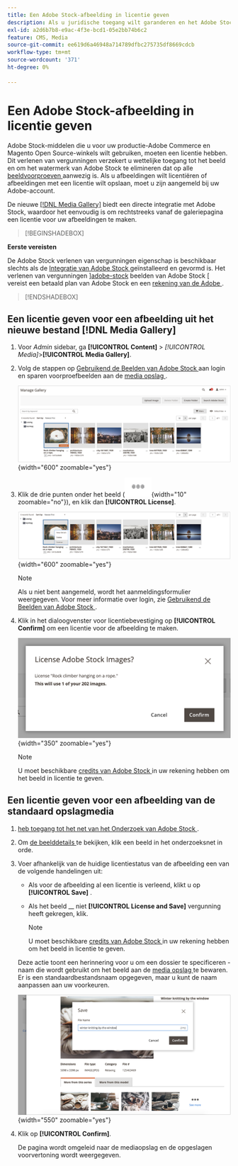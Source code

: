 ```yaml
---
title: Een Adobe Stock-afbeelding in licentie geven
description: Als u juridische toegang wilt garanderen en het Adobe Stock-watermerk wilt verwijderen, moet u een licentie voor uw Adobe Stock-afbeeldingen aanschaffen.
exl-id: a2d6b7b8-e9ac-4f3e-bcd1-05e2bb74b6c2
feature: CMS, Media
source-git-commit: ee619d6a46948a714789dfbc275735df8669cdcb
workflow-type: tm+mt
source-wordcount: '371'
ht-degree: 0%

---
```


# Een Adobe Stock-afbeelding in licentie geven

Adobe Stock-middelen die u voor uw productie-Adobe Commerce en Magento Open Source-winkels wilt gebruiken, moeten een licentie hebben. Dit verlenen van vergunningen verzekert u wettelijke toegang tot het beeld en om het watermerk van Adobe Stock te elimineren dat op alle [ beeldvoorproeven ][save-preview] aanwezig is. Als u afbeeldingen wilt licentiëren of afbeeldingen met een licentie wilt opslaan, moet u zijn aangemeld bij uw Adobe-account.

De nieuwe [[!DNL Media Gallery]](media-gallery.md) biedt een directe integratie met Adobe Stock, waardoor het eenvoudig is om rechtstreeks vanaf de galeriepagina een licentie voor uw afbeeldingen te maken.

>[!BEGINSHADEBOX]

**Eerste vereisten**

De Adobe Stock verlenen van vergunningen eigenschap is beschikbaar slechts als de [ Integratie van Adobe Stock ][adobe-stock-integration] geïnstalleerd en gevormd is. Het verlenen van vergunningen ][adobe-stock] beelden van Adobe Stock [ vereist een betaald plan van Adobe Stock en een [ rekening van de Adobe ][adobe-signin].

>[!ENDSHADEBOX]

## Een licentie geven voor een afbeelding uit het nieuwe bestand [!DNL Media Gallery]

1. Voor _Admin_ sidebar, ga **[!UICONTROL Content]** > _[!UICONTROL Media]_>**[!UICONTROL Media Gallery]**.

1. Volg de stappen op [ Gebruikend de Beelden van Adobe Stock ][using-adobe-stock] aan login en sparen voorproefbeelden aan de [ media opslag ][media-storage].

   ![ Bewaarde voorproefbeeld ](./assets/adobe-stock-gallery-unlicensed.png){width="600" zoomable="yes"}

1. Klik de drie punten onder het beeld (![ het menupictogram van Activa ](./assets/media-gallery-asset-menu-icon.png){width="10" zoomable="no"}), en klik dan **[!UICONTROL License]**.

   ![ de beeldacties van Adobe Stock ](./assets/adobe-stock-gallery-image-actions.png){width="600" zoomable="yes"}

   >[!NOTE]
   >
   >Als u niet bent aangemeld, wordt het aanmeldingsformulier weergegeven. Voor meer informatie over login, zie [ Gebruikend de Beelden van Adobe Stock ][using-adobe-stock].

1. Klik in het dialoogvenster voor licentiebevestiging op **[!UICONTROL Confirm]** om een licentie voor de afbeelding te maken.

   ![ Bevestiging van de Vergunning ](./assets/adobe-stock-gallery-license-confirm.png){width="350" zoomable="yes"}

   >[!NOTE]
   >
   >U moet beschikbare [ credits van Adobe Stock ][stock-credits] in uw rekening hebben om het beeld in licentie te geven.

## Een licentie geven voor een afbeelding van de standaard opslagmedia

1. [ heb toegang tot het net van het Onderzoek van Adobe Stock ][access-search].

1. Om [ de beelddetails ][view-details] te bekijken, klik een beeld in het onderzoeksnet in orde.

1. Voer afhankelijk van de huidige licentiestatus van de afbeelding een van de volgende handelingen uit:

   - Als voor de afbeelding al een licentie is verleend, klikt u op **[!UICONTROL Save]** .

   - Als het beeld __ niet **[!UICONTROL License and Save]** vergunning heeft gekregen, klik.

     >[!NOTE]
     >
     >U moet beschikbare [ credits van Adobe Stock ][stock-credits] in uw rekening hebben om het beeld in licentie te geven.

   Deze actie toont een herinnering voor u om een dossier te specificeren - naam die wordt gebruikt om het beeld aan de [ media opslag ][media-storage] te bewaren. Er is een standaardbestandsnaam opgegeven, maar u kunt de naam aanpassen aan uw voorkeuren.

   ![ sparen Adobe Stock vergunning gegeven beeld ](./assets/adobe-stock-save-licensed.png){width="550" zoomable="yes"}

1. Klik op **[!UICONTROL Confirm]**.

   De pagina wordt omgeleid naar de mediaopslag en de opgeslagen voorvertoning wordt weergegeven.

[adobe-stock-integration]: adobe-stock.md
[media-storage]: media-storage.md
[using-adobe-stock]: adobe-stock-manage.md
[save-preview]: adobe-stock-save-preview.md
[access-search]: adobe-stock-manage.md#access-the-adobe-stock-search-grid
[view-details]: adobe-stock-manage.md#view-image-details
[stock-credits]: https://helpx.adobe.com/stock/help/credit-packs.html
[adobe-stock]: https://stock.adobe.com
[adobe-signin]: https://helpx.adobe.com/manage-account/using/access-adobe-id-account.html
